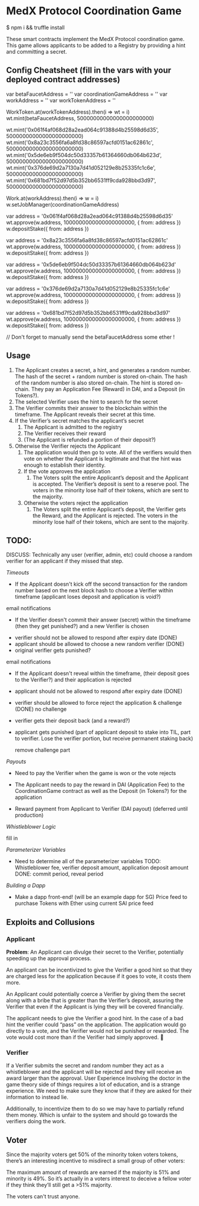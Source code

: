 # MedX Protocol Coordination Game

$ npm i && truffle install

These smart contracts implement the MedX Protocol coordination game.  This game allows applicants to be added to a Registry by providing a hint and committing a secret.

## Config Cheatsheet (fill in the vars with your deployed contract addresses)

var betaFaucetAddress = ''
var coordinationGameAddress = ''
var workAddress = ''
var workTokenAddress = ''

WorkToken.at(workTokenAddress).then(i => wt = i)
wt.mint(betaFaucetAddress, 50000000000000000000000)

wt.mint('0x061f4af068d28a2ead064c91388d4b25598d6d35', 50000000000000000000000)
wt.mint('0x8a23c3556fa6a8fd38c86597acfd0151ac62861c', 50000000000000000000000)
wt.mint('0x5de6eb9f504dc50d33357b61364660db064b623d', 50000000000000000000000)
wt.mint('0x376de69d2a7130a7d41d052129e8b25335fc1c6e', 50000000000000000000000)
wt.mint('0x681bd7f52d97d5b352bb6531ff9cda928bbd3d97', 50000000000000000000000)

Work.at(workAddress).then(i => w = i)
w.setJobManager(coordinationGameAddress)

var address = '0x061f4af068d28a2ead064c91388d4b25598d6d35'
wt.approve(w.address, 1000000000000000000000, { from: address })
w.depositStake({ from: address })

var address = '0x8a23c3556fa6a8fd38c86597acfd0151ac62861c'
wt.approve(w.address, 1000000000000000000000, { from: address })
w.depositStake({ from: address })

var address = '0x5de6eb9f504dc50d33357b61364660db064b623d'
wt.approve(w.address, 1000000000000000000000, { from: address })
w.depositStake({ from: address })

var address = '0x376de69d2a7130a7d41d052129e8b25335fc1c6e'
wt.approve(w.address, 1000000000000000000000, { from: address })
w.depositStake({ from: address })

var address = '0x681bd7f52d97d5b352bb6531ff9cda928bbd3d97'
wt.approve(w.address, 1000000000000000000000, { from: address })
w.depositStake({ from: address })



// Don't forget to manually send the betaFaucetAddress some ether !

## Usage

1. The Applicant creates a secret, a hint, and generates a random number.  The hash of the secret + random number is stored on-chain.  The hash of the random number is also stored on-chain. The hint is stored on-chain. They pay an Application Fee (Reward) in DAI, and a Deposit (in Tokens?).
2. The selected Verifier uses the hint to search for the secret
3. The Verifier commits their answer to the blockchain within the timeframe.  The Applicant reveals their secret at this time.
4. If the Verifier’s secret matches the applicant’s secret
   1. The Applicant is admitted to the registry
   2. The Verifier receives their reward
   3. (The Applicant is refunded a portion of their deposit?)
5. Otherwise the Verifier rejects the Applicant
   1. The application would then go to vote.  All of the verifiers would then vote on whether the Applicant is legitimate and that the hint was enough to establish their identity.
   2. If the vote approves the application
      1. The Voters split the entire Applicant’s deposit and the Applicant is accepted.  The Verifier’s deposit is sent to a reserve pool.  The voters in the minority lose half of their tokens, which are sent to the majority.
   3. Otherwise the voters reject the application
      1. The Voters split the entire Applicant’s deposit, the Verifier gets the Reward, and the Applicant is rejected. The voters in the minority lose half of their tokens, which are sent to the majority.

## TODO:

DISCUSS: Technically any user (verifier, admin, etc) could choose a random verifier for an applicant if they missed that step.

*Timeouts*

- If the Applicant doesn't kick off the second transaction for the random number based on the next block hash to choose a Verifier within timeframe (applicant loses deposit and application is void?)


email notifications
- If the Verifier doesn't commit their answer (secret) within the timeframe (then they get punished?) and a new Verifier is chosen

* verifier should not be allowed to respond after expiry date (DONE)
* applicant should be allowed to choose a new random verifier (DONE)
* original verifier gets punished?



email notifications
- If the Applicant doesn't reveal within the timeframe, (their deposit goes to the Verifier?) and their application is rejected

* applicant should not be allowed to respond after expiry date (DONE)
* verifier should be allowed to force reject the application & challenge (DONE)
   no challenge
* verifier gets their deposit back (and a reward?)
* applicant gets punished
  (part of applicant deposit to stake into TIL, part to verifier. Lose the verifier portion, but receive permanent staking back)

  remove challenge part

*Payouts*

- Need to pay the Verifier when the game is won or the vote rejects

- The Applicant needs to pay the reward in DAI (Application Fee) to the CoordinationGame contract as well as the Deposit (in Tokens?) for the application

- Reward payment from Applicant to Verifier (DAI payout) (deferred until production)

*Whistleblower Logic*

fill in

*Parameterizer Variables*

- Need to determine all of the parameterizer variables
  TODO: Whistleblower fee, verifier deposit amount, application deposit amount
  DONE: commit period, reveal period

*Building a Dapp*

- Make a dapp front-end! (will be an example dapp for SG)
  Price feed to purchase Tokens with Ether using current SAI price feed


## Exploits and Collusions

### Applicant

**Problem**: An Applicant can divulge their secret to the Verifier, potentially speeding up the approval process.

An applicant can be incentivized to give the Verifier a good hint so that they are charged less for the application because if it goes to vote, it costs them more.

An Applicant could potentially coerce a Verifier by giving them the secret along with a bribe that is greater than the Verifier’s deposit, assuring the Verifier that even if the Applicant is lying they will be covered financially.

The applicant needs to give the Verifier a good hint.  In the case of a bad hint the verifier could “pass” on the application.  The application would go directly to a vote, and the Verifier would not be punished or rewarded.  The vote would cost more than if the Verifier had simply approved.

### Verifier

If a Verifier submits the secret and random number they act as a whistleblower and the applicant will be rejected and they will receive an award larger than the approval.
User Experience
Involving the doctor in the game theory side of things requires a lot of education, and is a strange experience. We need to make sure they know that if they are asked for their information to instead lie.

Additionally, to incentivize them to do so we may have to partially refund them money.  Which is unfair to the system and should go towards the verifiers doing the work.

## Voter

Since the majority voters get 50% of the minority token voters tokens, there’s an interesting incentive to misdirect a small group of other voters:

The maximum amount of rewards are earned if the majority is 51% and minority is 49%. So it’s actually in a voters interest to deceive a fellow voter if they think they’ll still get a >51% majority.

The voters can't trust anyone.
